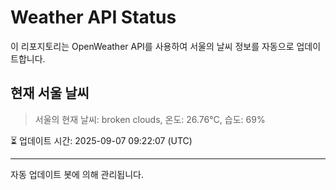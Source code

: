 
# Weather API Status

이 리포지토리는 OpenWeather API를 사용하여 서울의 날씨 정보를 자동으로 업데이트합니다.

## 현재 서울 날씨
> 서울의 현재 날씨: broken clouds, 온도: 26.76°C, 습도: 69%

⏳ 업데이트 시간: 2025-09-07 09:22:07 (UTC)

---
자동 업데이트 봇에 의해 관리됩니다.
